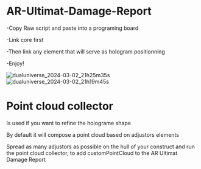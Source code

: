 # AR-Ultimat-Damage-Report


-Copy Raw script and paste into a programing board


-Link core first


-Then link any element that will serve as hologram positionning 


-Enjoy!


![dualuniverse_2024-03-02_21h25m35s](https://github.com/JeronimoDU/AR-Ultimat-Damage-Report/assets/75027025/7939aab0-34b1-49bb-b674-06687d726641)
![dualuniverse_2024-03-02_21h19m45s](https://github.com/JeronimoDU/AR-Ultimat-Damage-Report/assets/75027025/4c771596-2ed1-49fa-807c-e3cdb33898ad)


# Point cloud collector

Is used if you want to refine the holograme shape

By default it will compose a point cloud based on adjustors elements

Spread as many adjustors as possible on the hull of your construct and run the point cloud collector, to add customPointCloud to the AR Ultimat Damage Report
